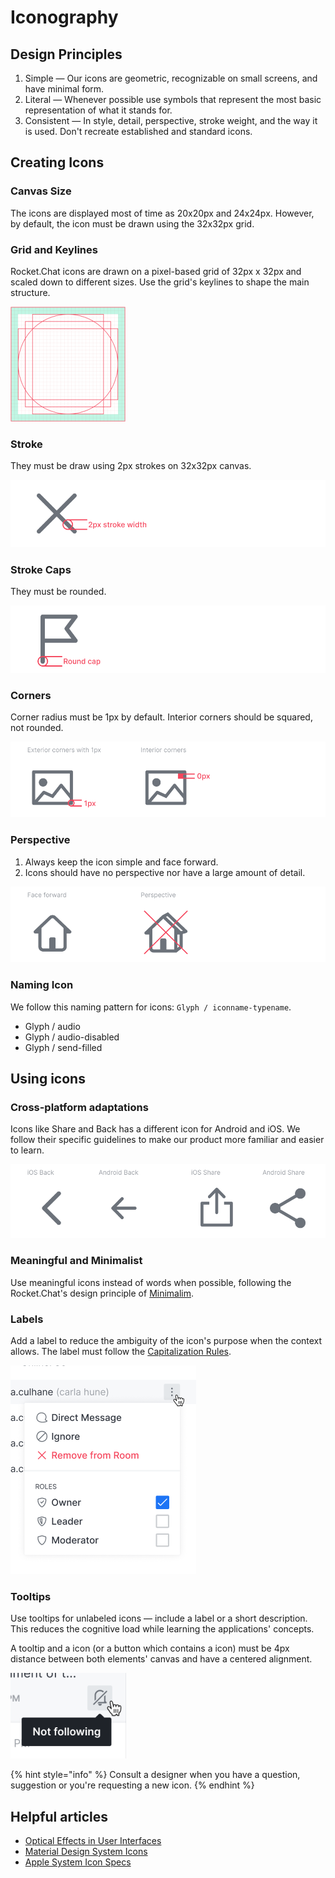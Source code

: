 # Iconography

## Design Principles

1. Simple — Our icons are geometric, recognizable on small screens, and have minimal form.
2. Literal — Whenever possible use symbols that represent the most basic representation of what it stands for.
3. Consistent — In style, detail, perspective, stroke weight, and the way it is used. Don't recreate established and standard icons.

## Creating Icons

### Canvas Size

The icons are displayed most of time as 20x20px and 24x24px. However, by default, the icon must be drawn using the 32x32px grid.

### Grid and Keylines

Rocket.Chat icons are drawn on a pixel-based grid of 32px x 32px and scaled down to different sizes. Use the grid's keylines to shape the main structure.

![](../../../.gitbook/assets/image-1%20%281%29.png)

### Stroke

They must be draw using 2px strokes on 32x32px canvas.

![](../../../.gitbook/assets/stroke.png)

### Stroke Caps

They must be rounded.

![](../../../.gitbook/assets/round-cap.png)

### Corners

Corner radius must be 1px by default. Interior corners should be squared, not rounded.

![](../../../.gitbook/assets/corners%20%281%29.png)

### Perspective

1. Always keep the icon simple and face forward.
2. Icons should have no perspective nor have a large amount of detail. 

![](../../../.gitbook/assets/perspective%20%281%29.png)

### Naming Icon

We follow this naming pattern for icons: `Glyph / iconname-typename`.

* Glyph / audio
* Glyph / audio-disabled
* Glyph / send-filled

## Using icons

### Cross-platform adaptations

Icons like Share and Back has a different icon for Android and iOS. We follow their specific guidelines to make our product more familiar and easier to learn.

![](../../../.gitbook/assets/platform.png)

### Meaningful and Minimalist

Use meaningful icons instead of words when possible, following the Rocket.Chat's design principle of [Minimalim](../principles.md#minimalism). 

### Labels

Add a label to reduce the ambiguity of the icon's purpose when the context allows. The label must follow the [Capitalization Rules](capitalization-rules.md).

![](../../../.gitbook/assets/image%20%2811%29.png)

### Tooltips

Use tooltips for unlabeled icons — include a label or a short description. This reduces the cognitive load while learning the applications' concepts.

A tooltip and a icon \(or a button which contains a icon\) must be 4px distance between both elements' canvas and have a centered alignment.

![](../../../.gitbook/assets/tooltip-position.png)

{% hint style="info" %}
Consult a designer when you have a question, suggestion or you're requesting a new icon.
{% endhint %}

## Helpful articles

* [Optical Effects in User Interfaces](https://medium.muz.li/optical-effects-9fca82b4cd9a)
* [Material Design System Icons](https://material.io/design/iconography/system-icons.html#grid-and-keyline-shapes)
* [Apple System Icon Specs](https://developer.apple.com/design/human-interface-guidelines/ios/icons-and-images/system-icons/)



